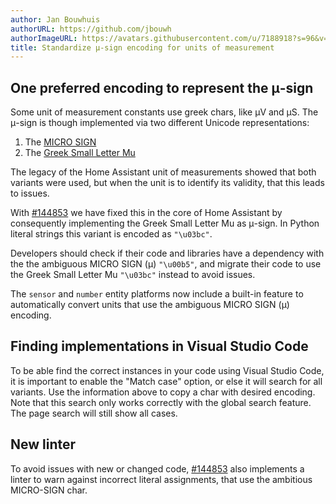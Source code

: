 ```yaml
---
author: Jan Bouwhuis
authorURL: https://github.com/jbouwh
authorImageURL: https://avatars.githubusercontent.com/u/7188918?s=96&v=4
title: Standardize μ-sign encoding for units of measurement
---
```


## One preferred encoding to represent the μ-sign

Some unit of measurement constants use greek chars, like μV and μS.
The μ-sign is though implemented via two different Unicode representations:

1. The [MICRO SIGN](https://www.compart.com/en/unicode/U+00B5)
2. The [Greek Small Letter Mu](https://www.compart.com/en/unicode/U+03BC)

The legacy of the Home Assistant unit of measurements showed that both variants were used, but when the unit is to identify its validity, that this leads to issues.

With [#144853](https://github.com/home-assistant/core/pull/144853) we have fixed this in the core of Home Assistant by consequently implementing the Greek Small Letter Mu as μ-sign. In Python literal strings this variant is encoded as `"\u03bc"`.

Developers should check if their code and libraries have a dependency with the the ambiguous MICRO SIGN (μ) `"\u00b5"`, and migrate their code to use the Greek Small Letter Mu `"\u03bc"` instead to avoid issues.

The `sensor` and `number` entity platforms now include a built-in feature to automatically convert units that use the ambiguous MICRO SIGN (μ) encoding.

## Finding implementations in Visual Studio Code

To be able find the correct instances in your code using Visual Studio Code, it is important to enable the "Match case" option, or else it will search for all variants. Use the information above to copy a char with desired encoding. Note that this search only works correctly with the global search feature. The page search will still show all cases.

## New linter

To avoid issues with new or changed code, [#144853](https://github.com/home-assistant/core/pull/144853) also implements a linter to warn against incorrect literal assignments, that use the ambitious MICRO-SIGN char.
